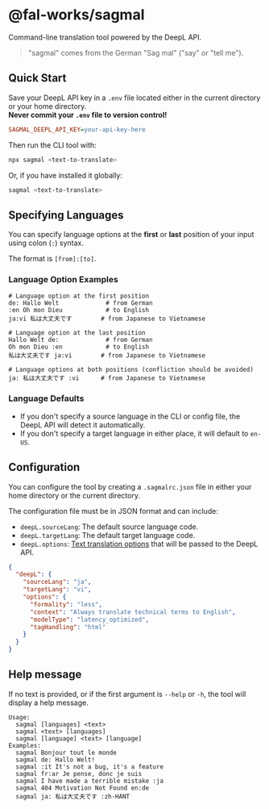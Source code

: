 # @fal-works/sagmal

Command-line translation tool powered by the DeepL API.

> "sagmal" comes from the German "Sag mal" ("say" or "tell me").

## Quick Start

Save your DeepL API key in a `.env` file located either in the current directory or your home directory.  
**Never commit your `.env` file to version control!**

```ini
SAGMAL_DEEPL_API_KEY=your-api-key-here
```

Then run the CLI tool with:

```sh
npx sagmal <text-to-translate>
```

Or, if you have installed it globally:

```sh
sagmal <text-to-translate>
```


## Specifying Languages

You can specify language options at the **first** or **last** position of your input using colon (`:`) syntax.

The format is `[from]:[to]`.

### Language Option Examples

```text
# Language option at the first position
de: Hallo Welt             # from German
:en Oh mon Dieu            # to English
ja:vi 私は大丈夫です        # from Japanese to Vietnamese

# Language option at the last position
Hallo Welt de:             # from German
Oh mon Dieu :en            # to English
私は大丈夫です ja:vi        # from Japanese to Vietnamese

# Language options at both positions (confliction should be avoided)
ja: 私は大丈夫です :vi      # from Japanese to Vietnamese
```


### Language Defaults

- If you don't specify a source language in the CLI or config file, the DeepL API will detect it automatically.
- If you don't specify a target language in either place, it will default to `en-US`.


## Configuration

You can configure the tool by creating a `.sagmalrc.json` file in either your home directory or the current directory.

The configuration file must be in JSON format and can include:

- `deepL.sourceLang`: The default source language code.
- `deepL.targetLang`: The default target language code.
- `deepL.options`: [Text translation options](https://github.com/deeplcom/deepl-node?tab=readme-ov-file#text-translation-options) that will be passed to the DeepL API.

```json
{
  "deepL": {
    "sourceLang": "ja",
    "targetLang": "vi",
    "options": {
      "formality": "less",
      "context": "Always translate technical terms to English",
      "modelType": "latency_optimized",
      "tagHandling": "html"
    }
  }
}
```


## Help message

If no text is provided, or if the first argument is `--help` or `-h`, the tool will display a help message.

```text
Usage:
  sagmal [languages] <text>
  sagmal <text> [languages]
  sagmal [language] <text> [language]
Examples:
  sagmal Bonjour tout le monde
  sagmal de: Hallo Welt!
  sagmal :it It's not a bug, it's a feature
  sagmal fr:ar Je pense, donc je suis
  sagmal I have made a terrible mistake :ja
  sagmal 404 Motivation Not Found en:de
  sagmal ja: 私は大丈夫です :zh-HANT
```
